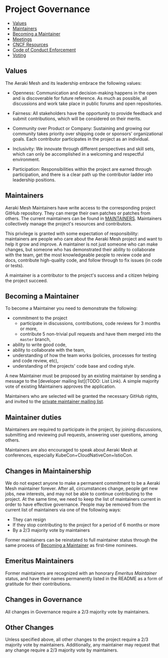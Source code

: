 # Project Governance

- [Values](#values)
- [Maintainers](#maintainers)
- [Becoming a Maintainer](#becoming-a-maintainer)
- [Meetings](#meetings)
- [CNCF Resources](#cncf-resources)
- [Code of Conduct Enforcement](#code-of-conduct)
- [Voting](#voting)

## Values

The Aeraki Mesh and its leadership embrace the following values:

* Openness: Communication and decision-making happens in the open and is discoverable for future
  reference. As much as possible, all discussions and work take place in public
  forums and open repositories.

* Fairness: All stakeholders have the opportunity to provide feedback and submit
  contributions, which will be considered on their merits.

* Community over Product or Company: Sustaining and growing our community takes
  priority over shipping code or sponsors' organizational goals.  Each
  contributor participates in the project as an individual.

* Inclusivity: We innovate through different perspectives and skill sets, which
  can only be accomplished in a welcoming and respectful environment.

* Participation: Responsibilities within the project are earned through
  participation, and there is a clear path up the contributor ladder into leadership
  positions.

## Maintainers

Aeraki Mesh Maintainers have write access to the corresponding project GitHub repository.
They can merge their own patches or patches from others. The current maintainers
can be found in [MAINTAINERS](./MAINTAINERS.md).  Maintainers collectively manage the project's
resources and contributors.

This privilege is granted with some expectation of responsibility: maintainers
are people who care about the Aeraki Mesh project and want to help it grow and
improve. A maintainer is not just someone who can make changes, but someone who
has demonstrated their ability to collaborate with the team, get the most
knowledgeable people to review code and docs, contribute high-quality code, and
follow through to fix issues (in code or tests).

A maintainer is a contributor to the project's success and a citizen helping
the project succeed.

## Becoming a Maintainer

To become a Maintainer you need to demonstrate the following:

  * commitment to the project
    * participate in discussions, contributions, code reviews for 3 months or more,
    * contribute 5 non-trivial pull requests and have them merged into the `master` branch,
  * ability to write good code,
  * ability to collaborate with the team,
  * understanding of how the team works (policies, processes for testing and code review, etc),
  * understanding of the projects' code base and coding style.


A new Maintainer must be proposed by an existing maintainer by sending a message to the
[developer mailing list](TODO: List Link). A simple majority vote of existing Maintainers
approves the application.

Maintainers who are selected will be granted the necessary GitHub rights,
and invited to the [private maintainer mailing list](TODO).

## Maintainer duties

Maintainers are required to participate in the project, by joining discussions, submitting and reviewing pull requests, answering user questions, among others.

Maintainers are also encouraged to speak about Aeraki Mesh at conferences, especially KubeCon+CloudNativeCon+IstioCon.

## Changes in Maintainership

We do not expect anyone to make a permanent commitment to be a Aeraki Mesh maintainer forever. After all, circumstances change,
people get new jobs, new interests, and may not be able to continue contributing to the project. At the same time, we need
to keep the list of maintainers current in order to have effective governance. People may be removed from the current list
of maintainers via one of the following ways:
  * They can resign
  * If they stop contributing to the project for a period of 6 months or more
  * By a 2/3 majority vote by maintainers

Former maintainers can be reinstated to full maintainer status through the same process of
[Becoming a Maintainer](#becoming-a-maintainer) as first-time nominees.

## Emeritus Maintainers

Former maintainers are recognized with an honorary _Emeritus Maintainer_ status, and have their names permanently
listed in the README as a form of gratitude for their contributions.

## Changes in Governance

All changes in Governance require a 2/3 majority vote by maintainers.

## Other Changes

Unless specified above, all other changes to the project require a 2/3 majority vote by maintainers.
Additionally, any maintainer may request that any change require a 2/3 majority vote by maintainers.
